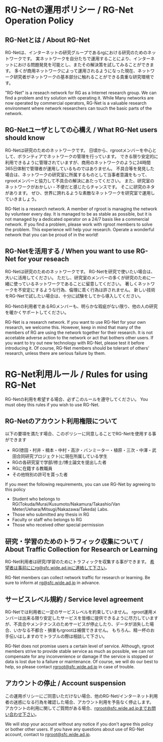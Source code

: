 # RG-Netの運用ポリシー / RG-Net Operation Policy
## RG-Netとは / About RG-Net
 RG-Netは、インターネットの研究グループであるrgにおける研究のためのネットワークです。 実ネットワークを自分たちで運用することにより、インターネットにおける問題発見を可能とし、またその解決策を試してみることができます。 多くが商用ネットワークによって運用されるようになった現在、ネットワーク研究者がネットワークの基本部分に触れることができる貴重な研究環境です。

 "RG-Net" is a reseach network for RG as a Internet research group. We can find a problem and try solution with operating it. While Many networks are now operated by commercial operators, RG-Net is a valuable research environment where network researchers can touch the basic parts of the network.



## RG-Netユーザとしての心構え / What RG-Net users should know
 RG-Netは研究のためのネットワークです。 日頃から、rgrootメンバーを中心として、ボランティアでネットワークの管理を行っています。 できる限り安定的に利用できるように管理されていますが、商用のネットワークのように24時間365日体制で管理者が運用しているものではありません。 不具合等を発見した場合は、ネットワークの研究室に所属するものとして当事者意識をもって、 rgrootメンバーと協力して不具合の解決にあたってください。
 また、研究室のネットワークがおかしい・不便だと感じたらチャンスです。 そこに研究のネタがあります。 ぜひ、世界に誇れるような素敵なネットワークを研究室で運用していきましょう。

 RG-Net is a research network. A member of rgroot is managing the network by volunteer every day. It is managed to be as stable as possible, but it is not managed by a dedicated operator on a 24/7 basis like a commercial network. 
 If you find a problem, please work with rgroot members to solve the problem. This experience will help your research. Operate a wonderful network that you can be proud of in the world!


## RG-Netを活用する / When you want to use RG-Net for your reseach
 RG-Netは研究のためのネットワークです。 RG-Netを研究で使いたい場合は、大いに活用してください。 ただし、研究室のメンバーの多くが研究のために一緒に使っているネットワークであることに留意してください。 著しくネットワークを不安定にするような行為、倫理に乖く行為は許されません。 新しい技術をRG-Netで試したい場合は、十分に試験をしてから導入してください。

 RG-Netの利用者であるRGメンバーも、明らかな瑕疵がない限り、他の人の研究を暖かくサポートしてください。

 RG-Net is a research network. If you want to use RG-Net for your own research, we welcome this. However, keep in mind that many of the members of RG are using the network together for their research. It is  not accetable  adverse action to the network or act that bothers other users. If you want to try out new technology with RG-Net, please test it before introducing it.
 Of course, RG-Net members should be tolerant of others' research, unless there are serious failure by them.





 
# RG-Net利用ルール / Rules for using RG-Net
RG-Netの利用を希望する場合、必ずこのルールを遵守してください。
You must obey this rules if you wish to use RG-Net.

## RG-Netのアカウント利用権限について
 以下の要項を満たす場合、このポリシーに同意しることでRG-Netを使用する事ができます


- RG(徳田・村井・楠本・中村・高汐・バンミーター・植原・三次・中澤・武田合同研究プロジェクト)に現在所属している学生
- RGの各研究室で学部/修士/博士論文を提出した者
- RGに在籍する教職員
- その他特別の許可を貰った者

 If you meet the following requirements, you can use RG-Net by agreeing to this policy
- Student who belongs to RG(Tokuda/Murai/Kusumoto/Nakamura/Takashio/Van Meter/Uehara/Mitsugi/Nakazawa/Takeda) Labs.
- Those who submitted any thesis in RG
- Faculty or staff who belongs to RG
- Those who received other special permission


## 研究・学習のためのトラフィック収集について / About Traffic Collection for Research or Learning

 RG-Net利用者は研究/学習のためにトラフィックを収集する事ができます。
希望者は事前ににrg@sfc.wide.ad.jpに連絡して下さい。

 RG-Net members can collect network traffic for research or learning. Be sure to inform at rg@sfc.wide.ad.jp in advance.


## サービスレベル規約 / Service level agreement
 RG-Netでは利用者に一定のサービスレベルを約束していません。
 rgroot運用メンバーは出来る限り安定したサービスを皆様に提供できるように尽力していますが、不具合やメンテナンスのためサービスが停止したり、データが消失した場合、いかなる不都合・損害もrgrootは補償できません。 
 もちろん、精一杯のお手伝いはしますのでトラブルの際は相談して下さい。
 
 
 RG-Net does not promise users a certain level of service.
 Although, rgroot members strive to provide stable service as much as possible, we can not compensate for any inconvenience or damage if the service is stopped or data is lost due to a failure or maintenance.
 Of course, we will do our best to help, so please contact rgroot@sfc.wide.ad.jp in case of trouble.
 
 

## アカウントの停止 / Account suspension
この運用ポリシーにご同意いただけない場合、他のRG-Net/インターネット利用者の迷惑になる行為を確認した場合、アカウント利用を予告なく停止します。
アカウントの利用に関してご質問がある場合、rgroot@sfc.wide.ad.jpまでお問い合わせ下さい。

 We will stop your account without any notice if you don't agree this policy or bother other users.
 If you have any questions about use of RG-Net account, contact to rgroot@sfc.wide.ad.jp.
